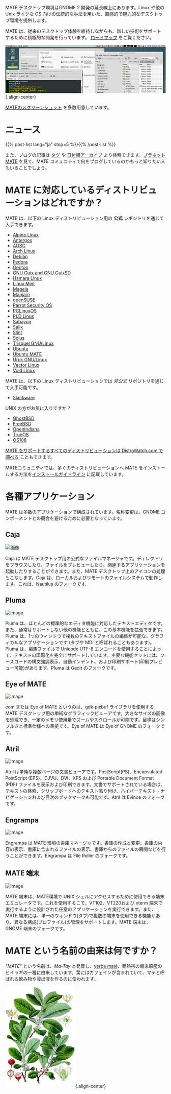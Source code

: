 <!--
.. title: MATE デスクトップ環境
.. slug: index
.. date: 2013-10-31 12:29:57
.. tags: About,Applications,Screenshots
.. link: 
.. description:
-->

MATE デスクトップ環境はGNOME 2 開発の延長線上にあります。Linux や他のUnix ライクな OS 向けの伝統的な手法を用いた、直感的で魅力的なデスクトップ環境を提供します。

MATE は、従来のデスクトップ体験を維持しながらも、新しい技術をサポートするために積極的な開発を行っています。
[ロードマップ](https://wiki.mate-desktop.org/#!pages/roadmap.md) をご覧ください。

![image](/screens/screenshot.jpg){.align-center}

[MATEのスクリーンショット](gallery/1.22/) を多数用意しています。

ニュース
====

{{% post-list lang="ja" stop=5 %}}{{% /post-list %}}

また、ブログの記事は [タグ](tags/) や [日付順アーカイブ](archive/) より検索できます。[プラネット MATE](https://planet.mate-desktop.org) を見て、MATE コミュニティで何をブログしているのかもっと知りたい人もいることでしょう。

MATE に対応しているディストリビューションはどれですか？
=================================

MATE は、以下の Linux ディストリビューション用の **公式** レポジトリを通じて入手できます。

-   [Alpine Linux](https://www.alpinelinux.org/)
-   [Antergos](https://antergos.com/)
-   [AOSC](https://aosc.io/)
-   [Arch Linux](https://www.archlinux.org)
-   [Debian](https://www.debian.org)
-   [Fedora](https://www.fedoraproject.org)
-   [Gentoo](https://www.gentoo.org)
-   [GNU Guix and GNU GuixSD](https://gnu.org/s/guix)
-   [Hamara Linux](https://hamaralinux.org/)
-   [Linux Mint](https://linuxmint.com)
-   [Mageia](https://www.mageia.org/en/)
-   [Manjaro](https://manjaro.org/)
-   [openSUSE](https://www.opensuse.org)
-   [Parrot Security OS](https://www.parrotsec.org/)
-   [PCLinuxOS](https://www.pclinuxos.com/get-pclinuxos/mate/)
-   [PLD Linux](https://www.pld-linux.org/)
-   [Sabayon](https://www.sabayon.org)
-   [Salix](https://www.salixos.org)
-   [Slint](https://slint.fr)
-   [Solus](https://getsol.us/)
-   [Trisquel GNU/Linux](https://trisquel.info/)
-   [Ubuntu](https://www.ubuntu.com)
-   [Ubuntu MATE](https://www.ubuntu-mate.org)
-   [Uruk GNU/Linux](https://urukproject.org/dist/)
-   [Vector Linux](http://vectorlinux.com)
-   [Void Linux](https://www.voidlinux.org/)

MATE は、以下の Linux ディストリビューションでは *非公式* リポジトリを通じて入手可能です。

-   [Slackware](http://www.slackware.com)

UNIX の方がお気に入りですか？

-   [GhostBSD](https://ghostbsd.org)
-   [FreeBSD](https://freebsd.org)
-   [OpenIndiana](https://www.openindiana.org)
-   [TrueOS](https://www.trueos.org/)
-   [OS108](https://OS108.org/)

[MATE をサポートするすべてのディストリビューションは DistroWatch.com で調べる](https://distrowatch.org/search.php?desktop=MATE#distrosearch) こともできます。

MATEコミュニティでは、多くのディストリビューションへ MATE をインストールする方法を[インストールガイドライン](https://wiki.mate-desktop.org/#!pages/download.md) に記載しています。

各種アプリケーション
============

MATE は多数のアプリケーションで構成されています。名称変更は、GNOME コンポーネントとの競合を避けるために必要となっています。

Caja
----

![画像](/assets/img/mate/caja.png)

Caja は MATE デスクトップ用の公式なファイルマネージャです。ディレクトリをブラウズしたり、ファイルをプレビューしたり、関連するアプリケーションを起動したりすることができます。また、MATE デスクトップ上のアイコンの処理もこなします。Caja は、ローカルおよびリモートのファイルシステムで動作します。これは、Nautilus のフォークです。

Pluma
-----

![image](/assets/img/mate/pluma.png)

Pluma は、ほとんどの標準的なエディタ機能に対応したテキストエディタです。また、通常はサポートしない他の機能とともに、この基本機能を拡張できます。Pluma は、1つのウィンドウで複数のテキストファイルの編集が可能な、グラフィカルなアプリケーションです (タブや MDI と呼ばれることもあります)。Pluma は、編集ファイルで Unicode UTF-8 エンコードを使用することによって、テキストの国際化を完全にサポートしています。主要な機能セットには、ソースコードの構文強調表示、自動インデント、および印刷サポート(印刷プレビュー可能)があります。Pluma は Gedit のフォークです。

Eye of MATE
-----------

![image](/assets/img/mate/eom.png)

eom または Eye of MATE というのは、gdk-pixbuf ライブラリを使用する MATE デスクトップ用の単純なグラフィックビューアです。大きなサイズの画像を処理でき、一定のメモリ使用量でズームやスクロールが可能です。目標はシンプルさと標準仕様への準拠です。Eye of MATE は Eye of GNOME のフォークです。

Atril
-----

![image](/assets/img/mate/atril.png)

Atril は単純な複数ページの文書ビューアです。PostScript(PS)、Encapsulated PostScript (EPS)、DJVU、DVI、XPS および Portable Document Format (PDF) ファイルを表示および印刷できます。文書でサポートされている場合は、テキストの検索、クリップボードへのテキスト貼り付け、ハイパーテキスト・ナビゲーションおよび目次のブックマークも可能です。Atril は Evince のフォークです。

Engrampa
--------

![image](/assets/img/mate/engrampa.png)

Engrampa は MATE 環境の書庫マネージャです。書庫の作成と変更、書庫の内容の表示、書庫に含まれるファイルの表示、書庫からのファイルの展開などを行うことができます。Engrampa は File Roller のフォークです。

MATE 端末
-------------

![image](/assets/img/mate/terminal.png)

MATE 端末は、MATE環境で UNIX シェルにアクセスするために使用できる端末エミュレータです。これを使用するこで、VT102、VT220および xterm 端末で実行するように設計された任意のアプリケーションを実行できます。また、MATE 端末には、単一のウィンドウ(タブ)で複数の端末を使用できる機能があり、異なる構成(プロファイル)の管理をサポートします。MATE 端末は、GNOME 端末のフォークです。

MATE という名前の由来は何ですか？
==============================

*\"MATE\"* という名前は、*Ma-Tay* と発音し、[yerba maté](https://en.wikipedia.org/wiki/Yerba_mate)、亜熱帯の南米原産のヒイラギの一種に由来しています。葉にはカフェインが含まれていて、マテと呼ばれる飲み物や浸出液を作るのに使われます。

![image](/assets/img/mate/yerba.jpg){.align-center}
